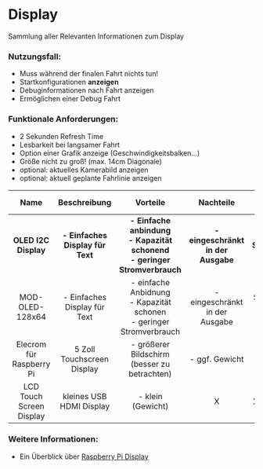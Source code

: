 # Display
Sammlung aller Relevanten Informationen zum Display

### Nutzungsfall:
- Muss während der finalen Fahrt nichts tun!
- Startkonfigurationen **anzeigen** 
- Debuginformationen nach Fahrt anzeigen 
- Ermöglichen einer Debug Fahrt

### Funktionale Anforderungen:
- 2 Sekunden Refresh Time
- Lesbarkeit bei langsamer Fahrt
- Option einer Grafik anzeige (Geschwindigkeitsbalken...)
- Größe nicht zu groß! (max. 14cm Diagonale)
- optional: aktuelles Kamerabild anzeigen  
- optional: aktuell geplante Fahrlinie anzeigen



| Name | Beschreibung | Vorteile | Nachteile | Technische Details |  Kosten | Link | weitere Infos |
| :--: | :----------: | :------: | :-------: | :----------------: | :----: | :--: | :-----------: |
| **OLED I2C Display** | **- Einfaches Display für Text** | **- Einfache anbindung <br> - Kapazität schonend <br> - geringer Stromverbrauch** | **- eingeschränkt in der Ausgabe** | **- Schnittstelle: I2C** | **8,49€** | **[Az-Delivery](https://www.az-delivery.de/products/1-3zoll-i2c-oled-display)** | **[Tutorial](https://maker.pro/raspberry-pi/projects/raspberry-pi-monitoring-system-via-oled-display-module)** |
| MOD-OLED-128x64 | - Einfaches Display für Text | - einfache Anbidnung <br> - Kapazität schonen <br> - geringer Stromverbrauch | - eingeschränkt in der Ausgabe | - Schnittstelle: I2C <br> - Auflösung 128 x 64 | 6,98€ | [Mouser](https://www.mouser.de/ProductDetail/Olimex-Ltd/MOD-OLED-128x64?qs=Rp5uXu7WBW9sJeOZSKRzUw%3D%3D) | X |
| Elecrom für Raspberry Pi | 5 Zoll Touchscreen Display | - größerer Bildschirm (besser zu betrachten) | - ggf. Gewicht | - Auflösung: 800 x 480 <br> - 5 Zoll | 39,99€ | [Amazon](https://www.amazon.de/Elecrow-Aufl%C3%B6sung-Touchscreen-Monitor-Raspberry/dp/B013JECYF2/) | X |
| LCD Touch Screen Display | kleines USB HDMI Display | - klein (Gewicht) | X | Auflösung: 1920 x 1080 <br> - 3,5 Zoll | 19,99€ | [Ebay](https://www.ebay.de/itm/202772035667) | X |

### Weitere Informationen:
- Ein Überblick über [Raspberry Pi Display](https://www.raspberrypi.com/news/the-eagerly-awaited-raspberry-pi-display)
